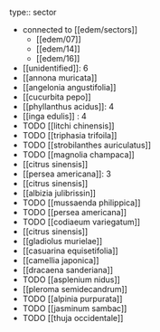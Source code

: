 type:: sector

- connected to [[edem/sectors]]
	- [[edem/07]]
	- [[edem/14]]
	- [[edem/16]]
- [[unidentified]]: 6
- [[annona muricata]]
- [[angelonia angustifolia]]
- [[cucurbita pepo]]
- [[phyllanthus acidus]]: 4
- [[inga edulis]] : 4
- TODO [[litchi chinensis]]
- TODO [[triphasia trifoila]]
- TODO [[strobilanthes auriculatus]]
- TODO [[magnolia champaca]]
- [[citrus sinensis]]
- [[persea americana]]: 3
- [[citrus sinensis]]
- [[albizia julibrissin]]
- TODO [[mussaenda philippica]]
- TODO [[persea americana]]
- TODO [[codiaeum variegatum]]
- [[citrus sinensis]]
- [[gladiolus murielae]]
- [[casuarina equisetifolia]]
- [[camellia japonica]]
- [[dracaena sanderiana]]
- TODO [[asplenium nidus]]
- [[pleroma semidecandrum]]
- TODO [[alpinia purpurata]]
- TODO [[jasminum sambac]]
- TODO [[thuja occidentale]]